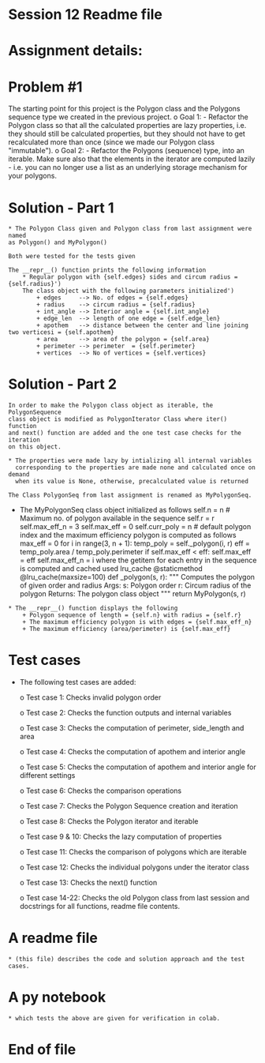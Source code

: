 # Session 12 Readme file 
# Assignment details:

# Problem #1
The starting point for this project is the Polygon class and the 
Polygons sequence type we created in the previous project.
 o Goal 1:
     - Refactor the Polygon class so that all the calculated properties 
       are lazy properties, i.e. they should still be calculated properties, 
       but they should not have to get recalculated more than once 
       (since we made our Polygon class "immutable").
 o Goal 2:
     - Refactor the Polygons (sequence) type, into an iterable. 
       Make sure also that the elements in the iterator are 
       computed lazily - i.e. you can no longer use a list 
       as an underlying storage mechanism for your polygons.

# Solution - Part 1
    * The Polygon Class given and Polygon class from last assignment were named
    as Polygon() and MyPolygon()
    
    Both were tested for the tests given 

    The __repr__() function prints the following information
        * Regular polygon with {self.edges} sides and circum radius = {self.radius}')
        The class object with the following parameters initialized')
            + edges     --> No. of edges = {self.edges}
            + radius    --> circum radius = {self.radius}
            + int_angle --> Interior angle = {self.int_angle}
            + edge_len  --> length of one edge = {self.edge_len}
            + apothem   --> distance between the center and line joining two verticesi = {self.apothem}
            + area      --> area of the polygon = {self.area}
            + perimeter --> perimeter  = {self.perimeter}
            + vertices  --> No of vertices = {self.vertices}
    
    
# Solution - Part 2
    In order to make the Polygon class object as iterable, the PolygonSequence
    class object is modified as PolygonIterator Class where iter() function
    and next() function are added and the one test case checks for the iteration
    on this object.
    
    * The properties were made lazy by intializing all internal variables
      corresponding to the properties are made none and calculated once on demand
      when its value is None, otherwise, precalculated value is returned
      
    The Class PolygonSeq from last assignment is renamed as MyPolygonSeq.
    
   * The MyPolygonSeq class object initialized as follows
        self.n = n  # Maximum no. of polygon available in the sequence
        self.r = r
        self.max_eff_n = 3
        self.max_eff = 0
        self.curr_poly = n  # default polygon index
     and the maximum efficiency polygon is computed as follows
        max_eff = 0
        for i in range(3, n + 1):
            temp_poly = self._polygon(i, r)
            eff = temp_poly.area / temp_poly.perimeter
            if self.max_eff < eff:
                self.max_eff = eff
                self.max_eff_n = i
    where the getitem for each entry in the sequence is computed and cached used lru_cache
    @staticmethod
    @lru_cache(maxsize=100)
    def _polygon(s, r):
        """
        Computes the polygon of given order and radius
        Args:
            s: Polygon order
            r: Circum radius of the polygon
        Returns:
            The polygon class object
        """
        return MyPolygon(s, r)

    * The __repr__() function displays the following
        + Polygon sequence of length = {self.n} with radius = {self.r}
        + The maximum efficiency polygon is with edges = {self.max_eff_n}
        + The maximum efficiency (area/perimeter) is {self.max_eff}

# Test cases

   * The following test cases are added:
   
     o Test case 1: Checks invalid polygon order
     
     o Test case 2: Checks the function outputs and internal variables
     
     o Test case 3: Checks the computation of perimeter, side_length and area
     
     o Test case 4: Checks the computation  of apothem and interior angle 
     
     o Test case 5: Checks the computation  of apothem and interior angle for different settings
     
     o Test case 6: Checks the comparison operations
     
     o Test case 7: Checks the Polygon Sequence creation and iteration
     
     o Test case 8: Checks the Polygon iterator and iterable
     
     o Test case 9 & 10: Checks the lazy computation of properties
     
     o Test case 11: Checks the comparison of polygons which are iterable
     
     o Test case 12: Checks the individual polygons under the iterator class
     
     o Test case 13: Checks the next() function
     
     o Test case 14-22: Checks the old Polygon class from last session and docstrings for all functions, readme file contents.
     
# A readme file 
    * (this file) describes the code and solution approach and the test cases. 

# A py notebook 
    * which tests the above are given for verification in colab. 

# End of file
 